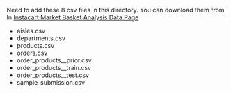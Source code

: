Need to add these 8 csv files in this directory. You can download them from In [Instacart Market Basket Analysis Data Page](https://www.kaggle.com/competitions/instacart-market-basket-analysis/data)

- aisles.csv
- departments.csv
- products.csv
- orders.csv
- order_products__prior.csv
- order_products__train.csv
- order_products__test.csv
- sample_submission.csv
